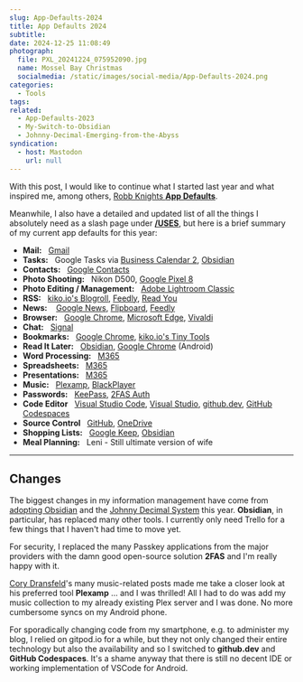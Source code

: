 ```yaml
---
slug: App-Defaults-2024
title: App Defaults 2024
subtitle:
date: 2024-12-25 11:08:49
photograph:
  file: PXL_20241224_075952090.jpg
  name: Mossel Bay Christmas
  socialmedia: /static/images/social-media/App-Defaults-2024.png
categories:
  - Tools
tags:
related:
  - App-Defaults-2023
  - My-Switch-to-Obsidian
  - Johnny-Decimal-Emerging-from-the-Abyss
syndication:
  - host: Mastodon
    url: null
---
```


With this post, I would like to continue what I started last year and what inspired me, among others, [Robb Knights **App Defaults**](https://defaults.rknight.me/).

Meanwhile, I also have a detailed and updated list of all the things I absolutely need as a slash page under [**/USES**](/uses), but here is a brief summary of my current app defaults for this year:

<!-- more -->

- **Mail:**&nbsp;&nbsp;&nbsp;[Gmail](https://gmail.com)
- **Tasks:**&nbsp;&nbsp;&nbsp;Google Tasks via [Business Calendar 2](https://www.appgenix-software.com/), [Obsidian](https://obsidian.md)
- **Contacts:**&nbsp;&nbsp;&nbsp;[Google Contacts](https://contacts.google.com/)
- **Photo Shooting:**&nbsp;&nbsp;&nbsp;Nikon D500, [Google Pixel 8](https://store.google.com/product/pixel_8)
- **Photo Editing / Management:**&nbsp;&nbsp;&nbsp;[Adobe Lightroom Classic](https://www.adobe.com/products/photoshop-lightroom-classic.html)
- **RSS:**&nbsp;&nbsp;&nbsp;[kiko.io's Blogroll](/blogroll), [Feedly](https://feedly.com/), [Read You](/post/Read-You-Feed-Reader-for-Android/)
- **News:** &nbsp;&nbsp;&nbsp;[Google News](https://news.google.com/), [Flipboard](https://flipboard.com/), [Feedly](https://feedly.com/)
- **Browser:**&nbsp;&nbsp;&nbsp;[Google Chrome](https://www.google.com/intl/en/chrome/), [Microsoft Edge](https://www.microsoft.com/edge), [Vivaldi](https://vivaldi.com/)
- **Chat:**&nbsp;&nbsp;&nbsp;[Signal](https://signal.org/)
- **Bookmarks:**&nbsp;&nbsp;&nbsp;[Google Chrome](https://www.google.com/intl/en/chrome/), [kiko.io's Tiny Tools](/collections/tiny-tools/)
- **Read It Later:**&nbsp;&nbsp;&nbsp;[Obsidian](https://obsidian.md), [Google Chrome](https://www.google.com/intl/en/chrome/) (Android)
- **Word Processing:**&nbsp;&nbsp;&nbsp;[M365](https://www.microsoft.com/microsoft-365)
- **Spreadsheets:**&nbsp;&nbsp;&nbsp;[M365](https://www.microsoft.com/microsoft-365)
- **Presentations:**&nbsp;&nbsp;&nbsp;[M365](https://www.microsoft.com/microsoft-365)
- **Music:**&nbsp;&nbsp;&nbsp;[Plexamp](https://www.plex.tv/plexamp/), [BlackPlayer](https://play.google.com/store/apps/details?id=com.musicplayer.blackplayerfree&hl=de&gl=US)
- **Passwords:**&nbsp;&nbsp;&nbsp;[KeePass](https://keepass.info/), [2FAS Auth](https://2fas.com/)
- **Code Editor**&nbsp;&nbsp;&nbsp;[Visual Studio Code](https://code.visualstudio.com/), [Visual Studio](https://visualstudio.microsoft.com/), [github.dev](https://github.dev), [GitHub Codespaces](https://github.com/features/codespaces)
- **Source Control**&nbsp;&nbsp;&nbsp;[GitHub](https://github.com), [OneDrive](https://www.microsoft.com/en/microsoft-365/onedrive/online-cloud-storage)
- **Shopping Lists:**&nbsp;&nbsp;&nbsp;[Google Keep](https://keep.google.com/), [Obsidian](https://obsidian.md)
- **Meal Planning:**&nbsp;&nbsp;&nbsp;Leni - Still ultimate version of wife

---

## Changes

The biggest changes in my information management have come from [adopting Obsidian](/post/My-Switch-to-Obsidian) and the [Johnny Decimal System](/post/Johnny-Decimal-Emerging-from-the-Abyss) this year. **Obsidian**, in particular, has replaced many other tools. I currently only need Trello for a few things that I haven't had time to move yet.

For security, I replaced the many Passkey applications from the major providers with the damn good open-source solution **2FAS** and I'm really happy with it.

[Cory Dransfeld](https://coryd.dev/)'s many music-related posts made me take a closer look at his preferred tool **Plexamp** ... and I was thrilled! All I had to do was add my music collection to my already existing Plex server and I was done. No more cumbersome syncs on my Android phone.

For sporadically changing code from my smartphone, e.g. to administer my blog, I relied on gitpod.io for a while, but they not only changed their entire technology but also the availability and so I switched to **github.dev** and **GitHub Codespaces**. It's a shame anyway that there is still no decent IDE or working implementation of VSCode for Android.
